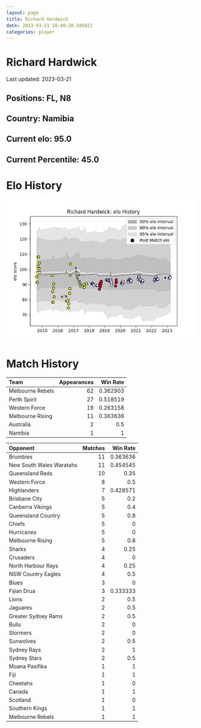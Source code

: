 ```yaml
---  
layout: page  
title: Richard Hardwick  
date: 2023-03-21 18:40:28.598422  
categories: player  
---
```

# Richard Hardwick


Last updated: 2023-03-21
## Positions: FL, N8

## Country: Namibia

## Current elo: 95.0

## Current Percentile: 45.0

# Elo History


![elo history](history_RichardHardwick.png)
# Match History


| Team             |   Appearances |   Win Rate |
|:-----------------|--------------:|-----------:|
| Melbourne Rebels |            62 |   0.362903 |
| Perth Spirit     |            27 |   0.518519 |
| Western Force    |            19 |   0.263158 |
| Melbourne Rising |            11 |   0.363636 |
| Australia        |             2 |   0.5      |
| Namibia          |             1 |   1        |

| Opponent                 |   Matches |   Win Rate |
|:-------------------------|----------:|-----------:|
| Brumbies                 |        11 |   0.363636 |
| New South Wales Waratahs |        11 |   0.454545 |
| Queensland Reds          |        10 |   0.35     |
| Western Force            |         8 |   0.5      |
| Highlanders              |         7 |   0.428571 |
| Brisbane City            |         5 |   0.2      |
| Canberra Vikings         |         5 |   0.4      |
| Queensland Country       |         5 |   0.8      |
| Chiefs                   |         5 |   0        |
| Hurricanes               |         5 |   0        |
| Melbourne Rising         |         5 |   0.8      |
| Sharks                   |         4 |   0.25     |
| Crusaders                |         4 |   0        |
| North Harbour Rays       |         4 |   0.25     |
| NSW Country Eagles       |         4 |   0.5      |
| Blues                    |         3 |   0        |
| Fijian Drua              |         3 |   0.333333 |
| Lions                    |         2 |   0.5      |
| Jaguares                 |         2 |   0.5      |
| Greater Sydney Rams      |         2 |   0.5      |
| Bulls                    |         2 |   0        |
| Stormers                 |         2 |   0        |
| Sunwolves                |         2 |   0.5      |
| Sydney Rays              |         2 |   1        |
| Sydney Stars             |         2 |   0.5      |
| Moana Pasifika           |         1 |   1        |
| Fiji                     |         1 |   1        |
| Cheetahs                 |         1 |   0        |
| Canada                   |         1 |   1        |
| Scotland                 |         1 |   0        |
| Southern Kings           |         1 |   1        |
| Melbourne Rebels         |         1 |   1        |